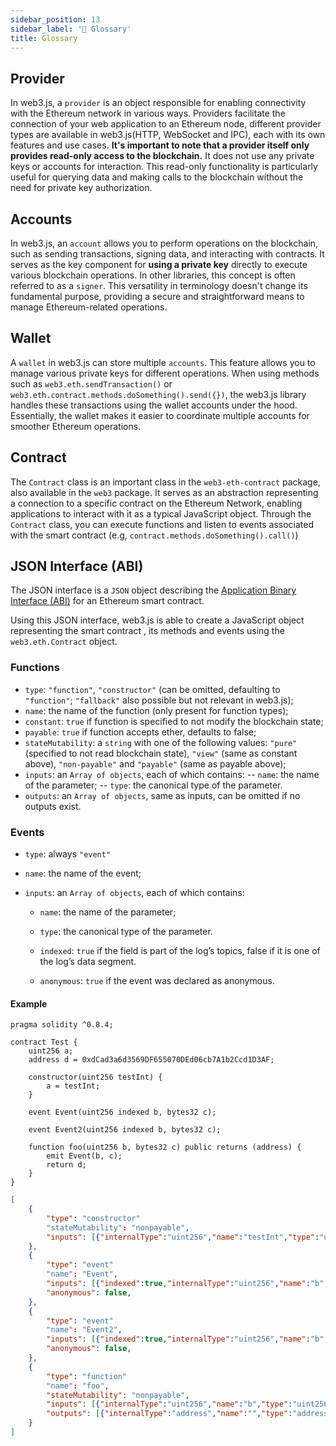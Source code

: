 ```yaml
---
sidebar_position: 13
sidebar_label: '📖 Glossary'
title: Glossary
---
```



## Provider

In web3.js, a `provider` is an object responsible for enabling connectivity with the Ethereum network in various ways. Providers facilitate the connection of your web application to an Ethereum node, different provider types are available in web3.js(HTTP, WebSocket and IPC), each with its own features and use cases. **It's important to note that a provider itself only provides read-only access to the blockchain.** It does not use any private keys or accounts for interaction. This read-only functionality is particularly useful for querying data and making calls to the blockchain without the need for private key authorization.

## Accounts

In web3.js, an `account` allows you to perform operations on the blockchain, such as sending transactions, signing data, and interacting with contracts. It serves as the key component for **using a private key** directly to execute various blockchain operations. In other libraries, this concept is often referred to as a `signer`. This versatility in terminology doesn't change its fundamental purpose, providing a secure and straightforward means to manage Ethereum-related operations.


## Wallet

A `wallet` in web3.js can store multiple `accounts`. This feature allows you to manage various private keys for different operations. When using methods such as `web3.eth.sendTransaction()` or `web3.eth.contract.methods.doSomething().send({})`, the web3.js library handles these transactions using the wallet accounts under the hood. Essentially, the wallet makes it easier to coordinate multiple accounts for smoother Ethereum operations.


## Contract

The `Contract` class is an important class in the `web3-eth-contract` package, also available in the `web3` package. It serves as an abstraction representing a connection to a specific contract on the Ethereum Network, enabling applications to interact with it as a typical JavaScript object. Through the `Contract` class, you can execute functions and listen to events associated with the smart contract (e.g, `contract.methods.doSomething().call()`)

## JSON Interface (ABI)

The JSON interface is a `JSON` object describing the [Application Binary Interface (ABI)](https://docs.soliditylang.org/en/develop/abi-spec.html) for an Ethereum smart contract.

Using this JSON interface, web3.js is able to create a JavaScript object representing the smart contract , its methods and events using the `web3.eth.Contract` object.

### Functions

-   `type`: `"function"`, `"constructor"` (can be omitted, defaulting to `"function"`; `"fallback"` also possible but not relevant in web3.js);
-   `name`: the name of the function (only present for function types);
-   `constant`: `true` if function is specified to not modify the blockchain state;
-   `payable`: `true` if function accepts ether, defaults to false;
-   `stateMutability`: a `string` with one of the following values: `"pure"` (specified to not read blockchain state), `"view"` (same as constant above), `"non-payable"` and `"payable"` (same as payable above);
-   `inputs`: an `Array of objects`, each of which contains:
    -- `name`: the name of the parameter;
    -- `type`: the canonical type of the parameter.
-   `outputs`: an `Array of objects`, same as inputs, can be omitted if no outputs exist.

### Events

-   `type`: always `"event"`
-   `name`: the name of the event;
-   `inputs`: an `Array of objects`, each of which contains:

    -   `name`: the name of the parameter;

    -   `type`: the canonical type of the parameter.

    -   `indexed`: `true` if the field is part of the log’s topics, false if it is one of the log’s data segment.

    -   `anonymous`: `true` if the event was declared as anonymous.

#### Example

```solidity title='Solidity Contract'
pragma solidity ^0.8.4;

contract Test {
	uint256 a;
	address d = 0xdCad3a6d3569DF655070DEd06cb7A1b2Ccd1D3AF;

	constructor(uint256 testInt) {
		a = testInt;
	}

	event Event(uint256 indexed b, bytes32 c);

	event Event2(uint256 indexed b, bytes32 c);

	function foo(uint256 b, bytes32 c) public returns (address) {
		emit Event(b, c);
		return d;
	}
}

```

```json title='Resulting JSON ABI'
[
    {
        "type": "constructor"
        "stateMutability": "nonpayable",
        "inputs": [{"internalType":"uint256","name":"testInt","type":"uint256"}],
    },
    {
        "type": "event"
        "name": "Event",
        "inputs": [{"indexed":true,"internalType":"uint256","name":"b","type":"uint256"},{"indexed":false,"internalType":"bytes32","name":"c","type":"bytes32"}],
        "anonymous": false,
    },
    {
        "type": "event"
        "name": "Event2",
        "inputs": [{"indexed":true,"internalType":"uint256","name":"b","type":"uint256"},{"indexed":false,"internalType":"bytes32","name":"c","type":"bytes32"}],
        "anonymous": false,
    },
    {
        "type": "function"
        "name": "foo",
        "stateMutability": "nonpayable",
        "inputs": [{"internalType":"uint256","name":"b","type":"uint256"},{"internalType":"bytes32","name":"c","type":"bytes32"}],
        "outputs": [{"internalType":"address","name":"","type":"address"}],
    }
]
```
